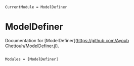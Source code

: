 ```@meta
CurrentModule = ModelDefiner
```

# ModelDefiner

Documentation for [ModelDefiner](https://github.com/Ayoub Chettouh/ModelDefiner.jl).

```@index
```

```@autodocs
Modules = [ModelDefiner]
```
